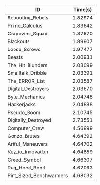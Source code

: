 |ID|Time(s)|
|-|-|
|Rebooting_Rebels|1.82974|
|Prime_Calculus|1.83642|
|Grapevine_Squad|1.87670|
|Blackouts|1.89907|
|Loose_Screws|1.97477|
|Beasts|2.00931|
|The_Hit_Blunders|2.03099|
|Smalltalk_Dribble|2.03391|
|The_ERROR_List|2.03587|
|Digital_Destroyers|2.03670|
|Byte_Mechanics|2.04748|
|Hackerjacks|2.04888|
|Pseudo_Boom|2.10745|
|Digitally_Destroyed|2.73551|
|Computer_Crew|4.56999|
|Gonzo_Brutes|4.64392|
|Artful_Maneuvers|4.64702|
|Key_to_Innovation|4.64889|
|Creed_Symbol|4.66307|
|Rug_Heed_Bend|4.67963|
|Pint_Sized_Benchwarmers|4.68032|
